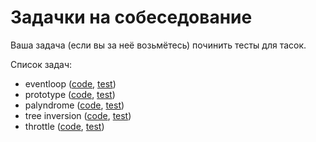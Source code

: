 # Задачки на собеседование

Ваша задача (если вы за неё возьмётесь) починить тесты для тасок.

Список задач:

- eventloop ([code](./tasks/task-1.js), [test](./tasks/task-1.test.js))
- prototype ([code](./tasks/task-2.js), [test](./tasks/task-2.test.js))
- palyndrome ([code](./tasks/task-3.js), [test](./tasks/task-3.test.js))
- tree inversion ([code](./tasks/task-4.js), [test](./tasks/task-4.test.js))
- throttle ([code](./tasks/task-5.js), [test](./tasks/task-5.test.js))
